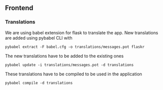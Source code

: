 ## Frontend

### Translations

We are using babel extension for flask to translate the app.
New translations are added using pybabel CLI with

```shell
pybabel extract -F babel.cfg -o translations/messages.pot flaskr
```

The new translations have to be added to the existing ones

```shell
pybabel update -i translations/messages.pot -d translations
```

These translations have to be compiled to be used in the application

```shell
pybabel compile -d translations
```